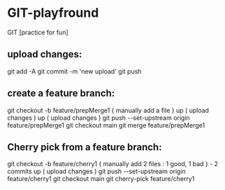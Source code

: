# GIT-playfround

GIT [practice for fun]

## upload changes:
git add -A
git commit -m 'new upload'
git push

## create a feature branch:
git checkout -b feature/prepMerge1
{ manually add a file }
up ( upload changes )
up ( upload changes )
git push --set-upstream origin feature/prepMerge1
git checkout main
git merge feature/prepMerge1

## Cherry pick from a feature branch:
<!-- let's try a git cherry pick with rebase -->
git checkout -b feature/cherry1
{ manually add 2 files : 1 good, 1 bad } - 2 commits
up ( upload changes )
git push --set-upstream origin feature/cherry1
git checkout main
git cherry-pick feature/cherry1


